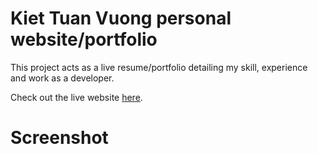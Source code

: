 # Kiet Tuan Vuong personal website/portfolio

This project acts as a live resume/portfolio detailing my skill, experience and work as a developer.

Check out the live website [here](https://kiettuanvuong.dev/).

# Screenshot
